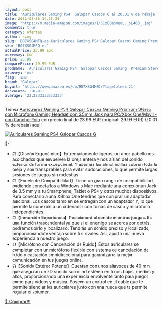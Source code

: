 ```yaml
---
layout: post
title: 'Auriculares Gaming PS4  Galopar Cascos G al 20.01 % de rebaja'
date: 2021-02-28 14:37:58
image: 'https://m.media-amazon.com/images/I/51xEBapmeoL._SL400_.jpg'
comments: true
category: ofertas
author: ring
slug: 'B07XSG4MFQ-es Auriculares Gaming PS4 Galopar Cascos Gaming Premium...'
sku: 'B07XSG4MFQ-es'
actualPrice: 23.99 EUR
currency: EUR
price: 23.99
comparePrice: 29.99 EUR
prodname: 'Auriculares Gaming PS4  Galopar Cascos Gaming  Premium Stereo con Microfono Gaming Headset con 3.5mm Jack para PC/Xbox One/Móvil - con Gancho-Rojo'
country: 'es'
flag: '🇪🇸'
brand: 'Galopar'
buyurl: 'https://www.amazon.es/dp/B07XSG4MFQ/?tag=tolees-21'
descuento: '20.01'
average: '23.3233333333333'
---
```


Tienes [Auriculares Gaming PS4  Galopar Cascos Gaming  Premium Stereo con Microfono Gaming Headset con 3.5mm Jack para PC/Xbox One/Móvil - con Gancho-Rojo](https://www.amazon.es/dp/B07XSG4MFQ/?tag=tolees-21) con precio final de  23.99 EUR (original: 29.99 EUR) (20.01 %  de rebaja) aqui!

[![Auriculares Gaming PS4  Galopar Cascos G](https://m.media-amazon.com/images/I/51xEBapmeoL._SL400_.jpg)](https://www.amazon.es/dp/B07XSG4MFQ/?tag=tolees-21)

🔎:

- ☊【Diseño Ergonómico】Extremadamente ligeros, on unos pabellones acolchados que envuelven la oreja entera y nos aíslan del sonido exterior de forma excepcional. Y además las almohadillas cubren toda la oreja y son transpirables para evitar sudoraciones, lo que permite largas sesiones de juegos sin molestias.
- ☊【Excelente Compatibilidad】Tiene un gran rango de compatibilidad, pudiendo conectarlos a Windows o Mac mediante una conexiónun Jack de 3.5 mm y a tu Smartphone, Tablet o PS4 y otros muchos dispositivos. Para conectarlo a una XBbox One tendrás que comprar un adaptador adicional. Los cascos también se entregan con un adaptador Y, lo que permite la conexión a un ordenador con tomas de casco y micrófono independientes.
- ☊【Inmersión Experiencia】Posicionará el sonido mientras juegas. Es una función trascendental ya que si el enemigo se acerca por detrás, podremos oírlo y localizarlo. Tendrás un sonido preciso y localizado, proporcionándote ventaja sobre tus rivales. Así, aporta una nueva experiencia a nuestro juego.
- ☊【Micrófono con Cancelación de Ruido】Estos auriculares se completan con un micrófono flexible con sistema de cancelación de ruido y captación omnidireccional para garantizarte la mejor comunicación en tus juegos online.
- ☊【Sonido Estéreo Potente】Cuentan con unos altavoces de 40 mm que aseguran un 3D sonido surround estéreo en tonos bajos, medios y altos, proporcionando una experiencia envolvente tanto para juegos como para vídeos y música. Poseen un control en el cable que te permite silenciar los auriculares junto con una rueda que te permite regular el volumen.

[🛒 Comprar!!!](https://www.amazon.es/dp/B07XSG4MFQ/?tag=tolees-21)
